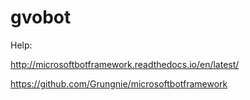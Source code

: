 # gvobot

Help:  

http://microsoftbotframework.readthedocs.io/en/latest/  

https://github.com/Grungnie/microsoftbotframework
